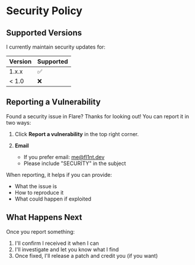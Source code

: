 # Security Policy

## Supported Versions

I currently maintain security updates for:

| Version | Supported          |
| ------- | ------------------ |
| 1.x.x   | :white_check_mark: |
| < 1.0   | :x:                |

## Reporting a Vulnerability

Found a security issue in Flare? Thanks for looking out! You can report it in two ways:

1. Click **Report a vulnerability** in the top right corner.

2. **Email**
   - If you prefer email: me@fl1nt.dev
   - Please include "SECURITY" in the subject

When reporting, it helps if you can provide:

- What the issue is
- How to reproduce it
- What could happen if exploited

## What Happens Next

Once you report something:

1. I'll confirm I received it when I can
2. I'll investigate and let you know what I find
3. Once fixed, I'll release a patch and credit you (if you want)
